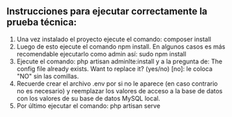 ## Instrucciones para ejecutar correctamente la prueba técnica:
1. Una vez instalado el proyecto ejecute el comando: composer install
2. Luego de esto ejecute el comando npm install. En algunos casos es más recomendable ejecutarlo como admin así: sudo npm install
3. Ejecute el comando: php artisan adminlte:install y a la pregunta de: The config file already exists. Want to replace it? (yes/no) [no]: le coloca "NO" sin las comillas.
4. Recuerde crear el archivo .env por si no le aparece (en caso contrario no es necesario) y reemplazar los valores de acceso a la base de datos con los valores de su base de datos MySQL local.
5. Por último ejecutar el comando: php artisan serve
